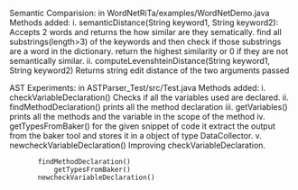Semantic Comparision: in WordNetRiTa/examples/WordNetDemo.java
Methods added: 
i. semanticDistance(String keyword1, String keyword2): 
	Accepts 2 words and returns the how similar are they sematically. 
        find all substrings(length>3) of the keywords and then check if those substrings are a word in the dictionary.
	return the highest similarity or 0 if they are not semantically similar.
ii. computeLevenshteinDistance(String keyword1, String keyword2)
	Returns string edit distance of the two arguments passed

AST Experiments: in ASTParser_Test/src/Test.java
Methods added:
i. checkVariableDeclaration()
	Checks if all the variables used are declared.
ii. findMethodDeclaration()
	prints all the method declaration
iii. getVariables()
	prints all the methods and the variable in the scope of the method
iv. getTypesFromBaker()
	for the given snippet of code it extract the output from the baker tool and stores it in a object of type DataCollector.
v. newcheckVariableDeclaration()
	Improving checkVariableDeclaration.

	       findMethodDeclaration()
               getTypesFromBaker()
	       newcheckVariableDeclaration()
